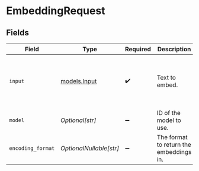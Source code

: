 # EmbeddingRequest


## Fields

| Field                                              | Type                                               | Required                                           | Description                                        | Example                                            |
| -------------------------------------------------- | -------------------------------------------------- | -------------------------------------------------- | -------------------------------------------------- | -------------------------------------------------- |
| `input`                                            | [models.Input](../models/input.md)                 | :heavy_check_mark:                                 | Text to embed.                                     | [<br/>"Embed this sentence.",<br/>"As well as this one."<br/>] |
| `model`                                            | *Optional[str]*                                    | :heavy_minus_sign:                                 | ID of the model to use.                            |                                                    |
| `encoding_format`                                  | *OptionalNullable[str]*                            | :heavy_minus_sign:                                 | The format to return the embeddings in.            |                                                    |